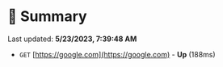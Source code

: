 # 📖 Summary
Last updated: **5/23/2023, 7:39:48 AM**

- `GET` [https://google.com](https://google.com) - **Up** (188ms)
